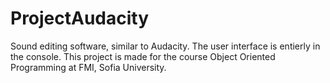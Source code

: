# ProjectAudacity

Sound editing software, similar to Audacity.
The user interface is entierly in the console.
This project is made for the course Object Oriented Programming at FMI, Sofia University.
